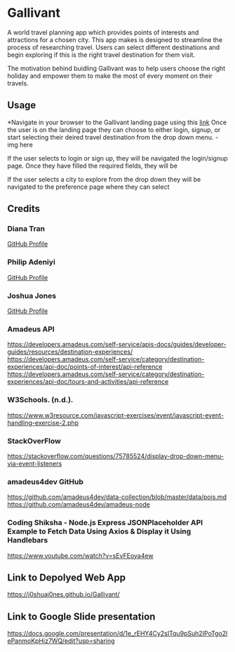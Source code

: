 # Gallivant
A world travel planning app which provides points of interests and attractions for a chosen city. This app makes is designed to streamline the process of researching travel. 
Users can select different destinations and begin exploring if this is the right travel destination for them visit. 

The motivation behind buidling Gallivant was to help users choose the right holiday and empower them to make the most of every moment on their travels.

## Usage
*Navigate in your browser to the Gallivant landing page using this [link](https://gallivant-17c406878ae5.herokuapp.com/)
Once the user is on the landing page they can choose to either login, signup, or start selecting their deired travel destination from the drop down menu. 
-img here 

If the user selects to login or sign up, they will be navigated the login/signup page. Once they have filled the required fields, they will be 

If the user selects a city to explore from the drop down they will be navigated to the preference page where they can select 
## Credits

### Diana Tran
[GitHub Profile](https://github.com/dtran44)

### Philip Adeniyi
[GitHub Profile](https://github.com/ocean-8)

### Joshua Jones 
[GitHub Profile](https://github.com/j0shuaj0nes)

### Amadeus API
https://developers.amadeus.com/self-service/apis-docs/guides/developer-guides/resources/destination-experiences/
https://developers.amadeus.com/self-service/category/destination-experiences/api-doc/points-of-interest/api-reference
https://developers.amadeus.com/self-service/category/destination-experiences/api-doc/tours-and-activities/api-reference

### W3Schools. (n.d.). 
https://www.w3resource.com/javascript-exercises/event/javascript-event-handling-exercise-2.php

### StackOverFlow
https://stackoverflow.com/questions/75785524/display-drop-down-menu-via-event-listeners

### amadeus4dev GitHub 
https://github.com/amadeus4dev/data-collection/blob/master/data/pois.md
https://github.com/amadeus4dev/amadeus-node

### Coding Shiksha - Node.js Express JSONPlaceholder API Example to Fetch Data Using Axios & Display it Using Handlebars
https://www.youtube.com/watch?v=sEvFEoya4ew

## Link to Depolyed Web App
https://j0shuaj0nes.github.io/Gallivant/

## Link to Google Slide presentation
https://docs.google.com/presentation/d/1e_rEHY4Cy2sITqu9pSuh2IPoTgo2lePanmoKpHiz7WQ/edit?usp=sharing

